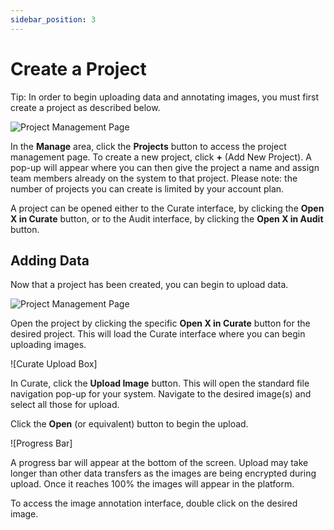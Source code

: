 ```yaml
---
sidebar_position: 3
---
```


# Create a Project

Tip: In order to begin uploading data and annotating images, you must first create a project as described below.

![Project Management Page](/img/manage/manage_projects.png)

In the **Manage** area, click the **Projects** button to access the project management page.
To create a new project, click **+** (Add New Project).
A pop-up will appear where you can then give the project a name and assign team members already on the system to that project.
Please note: the number of projects you can create is limited by your account plan.

A project can be opened either to the Curate interface, by clicking the **Open X in Curate** button, or to the Audit interface, by clicking the **Open X in Audit** button.

## Adding Data

Now that a project has been created, you can begin to upload data.

![Project Management Page](/img/manage/manage_projects.png)

Open the project by clicking the specific **Open X in Curate** button for the desired project.
This will load the Curate interface where you can begin uploading images.

![Curate Upload Box]

In Curate, click the **Upload Image** button.
This will open the standard file navigation pop-up for your system.
Navigate to the desired image(s) and select all those for upload.

Click the **Open** (or equivalent) button to begin the upload.

![Progress Bar]

A progress bar will appear at the bottom of the screen.
Upload may take longer than other data transfers as the images are being encrypted during upload.
Once it reaches 100% the images will appear in the platform.

To access the image annotation interface, double click on the desired image.
